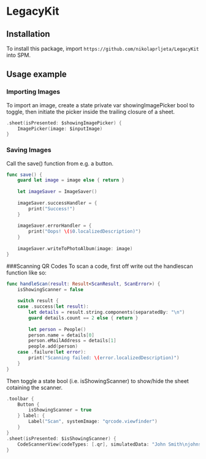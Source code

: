 # LegacyKit

## Installation

To install this package, import `https://github.com/nikolaprljeta/LegacyKit` into SPM.

## Usage example

### Importing Images
To import an image, create a state private var showingImagePicker bool to toggle, then initiate the picker inside the trailing closure of a sheet.
```swift
.sheet(isPresented: $showingImagePicker) {
    ImagePicker(image: $inputImage)
}
```

### Saving Images
Call the save() function from e.g. a button.
```swift
func save() {
    guard let image = image else { return }
        
    let imageSaver = ImageSaver()
        
    imageSaver.successHandler = {
        print("Success!")
    }
        
    imageSaver.errorHandler = {
        print("Oops! \($0.localizedDescription)")
    }
        
    imageSaver.writeToPhotoAlbum(image: image)
}
```

###Scanning QR Codes
To scan a code, first off write out the handlescan function like so:
```swift
func handleScan(result: Result<ScanResult, ScanError>) {
    isShowingScanner = false
        
    switch result {
    case .success(let result):
        let details = result.string.components(separatedBy: "\n")
        guard details.count == 2 else { return }
            
        let person = People()
        person.name = details[0]
        person.eMailAddress = details[1]
        people.add(person)
    case .failure(let error):
        print("Scanning failed: \(error.localizedDescription)")
    }
}
```

Then toggle a state bool (i.e. isShowingScanner) to show/hide the sheet cotaining the scanner.
```swift
.toolbar {
    Button {
        isShowingScanner = true
    } label: {
        Label("Scan", systemImage: "qrcode.viewfinder")
    }
}
.sheet(isPresented: $isShowingScanner) {
    CodeScannerView(codeTypes: [.qr], simulatedData: "John Smith\njohnsmith@example.com", completion: handleScan)
}
```
